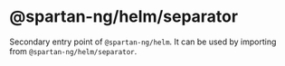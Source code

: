 # @spartan-ng/helm/separator

Secondary entry point of `@spartan-ng/helm`. It can be used by importing from `@spartan-ng/helm/separator`.
